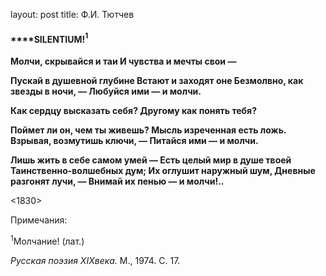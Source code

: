 layout: post
title: Ф.И. Тютчев

#### ****SILENTIUM\!**<sup>**1**</sup>**

**Молчи, скрывайся и таи И чувства и мечты свои —**

**Пускай в душевной глубине Встают и заходят оне Безмолвно, как звезды в
ночи, — Любуйся ими — и молчи.**

**Как сердцу высказать себя? Другому как понять тебя?**

**Поймет ли он, чем ты живешь? Мысль изреченная есть ложь. Взрывая,
возмутишь ключи, — Питайся ими — и молчи.**

**Лишь жить в себе самом умей — Есть целый мир в душе твоей
Таинственно-волшебных дум; Их оглушит наружный шум, Дневные
разгонят лучи, — Внимай их пенью — и молчи\!..**

\<1830\>

Примечания:

<sup>1</sup>Молчание\! (лат.)

*Русская поэзия XIXвека.* М., 1974. С. 17.

